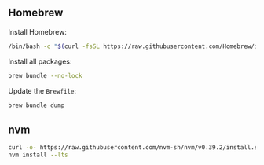 ## Homebrew

Install Homebrew:

```sh
/bin/bash -c "$(curl -fsSL https://raw.githubusercontent.com/Homebrew/install/HEAD/install.sh)"
```

Install all packages:

```sh
brew bundle --no-lock
```

Update the `Brewfile`:

```sh
brew bundle dump
```

## nvm

```sh
curl -o- https://raw.githubusercontent.com/nvm-sh/nvm/v0.39.2/install.sh | bash
nvm install --lts
```
